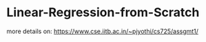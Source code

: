 # Linear-Regression-from-Scratch

more details on: https://www.cse.iitb.ac.in/~pjyothi/cs725/assgmt1/
